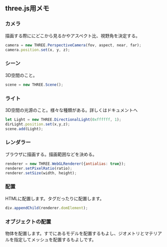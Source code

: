 ## three.js用メモ

### カメラ
描画する際ににどこから見るかやアスペクト比、視野角を決定する。
```js
camera = new THREE.PerspectiveCamera(fov, aspect, near, far);
camera.position.set(x, y, z);
```
### シーン
3D空間のこと。
```js
scene = new THREE.Scene();
```
### ライト
3D空間の光源のこと。様々な種類がある。詳しくはドキュメントへ
```js
let Light = new THREE.DirectionalLight(0xffffff, 1);
dirLight.position.set(x,y,z);
scene.add(Light);
```
### レンダラー
ブラウザに描画する。描画範囲などを決める。
```js
renderer = new THREE.WebGLRenderer({antialias: true});
renderer.setPixelRatio(ratio);
renderer.setSize(width, height);
```
### 配置
HTMLに配置します。タグだったりに配置します。
```js
div.appendChild(renderer.domElement);
```
### オブジェクトの配置
物体を配置します。すでにあるモデルを配置するもよし、ジオメトリとマテリアルを指定してメッシュを配置するもよしです。
